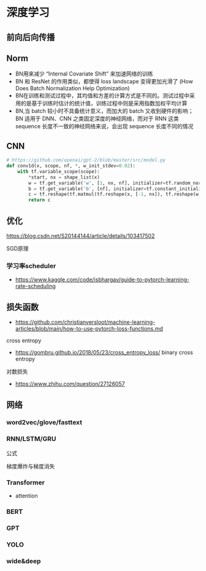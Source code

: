# 深度学习


## 前向后向传播

## Norm
- BN用来减少 “Internal Covariate Shift” 来加速网络的训练
- BN 和 ResNet 的作用类似，都使得 loss landscape 变得更加光滑了 (How Does Batch Normalization Help Optimization)
- BN在训练和测试过程中，其均值和方差的计算方式是不同的。测试过程中采用的是基于训练时估计的统计值，训练过程中则是采用指数加权平均计算
- BN,当 batch 较小时不具备统计意义，而加大的 batch 又收到硬件的影响；BN 适用于 DNN、CNN 之类固定深度的神经网络，而对于 RNN 这类 sequence 长度不一致的神经网络来说，会出现 sequence 长度不同的情况

## CNN

```python
# https://github.com/openai/gpt-2/blob/master/src/model.py
def conv1d(x, scope, nf, *, w_init_stdev=0.02):
    with tf.variable_scope(scope):
        *start, nx = shape_list(x)
        w = tf.get_variable('w', [1, nx, nf], initializer=tf.random_normal_initializer(stddev=w_init_stdev))
        b = tf.get_variable('b', [nf], initializer=tf.constant_initializer(0))
        c = tf.reshape(tf.matmul(tf.reshape(x, [-1, nx]), tf.reshape(w, [-1, nf]))+b, start+[nf])
        return c
```

## 优化
https://blog.csdn.net/S20144144/article/details/103417502

SGD原理



### 学习率scheduler
- https://www.kaggle.com/code/isbhargav/guide-to-pytorch-learning-rate-scheduling


## 损失函数
- https://github.com/christianversloot/machine-learning-articles/blob/main/how-to-use-pytorch-loss-functions.md

cross entropy 
- https://gombru.github.io/2018/05/23/cross_entropy_loss/
binary cross entropy


对数损失
- https://www.zhihu.com/question/27126057


## 网络

### word2vec/glove/fasttext

### RNN/LSTM/GRU
公式

梯度爆炸与梯度消失

### Transformer

- attention

### BERT

### GPT

### YOLO

### wide&deep
